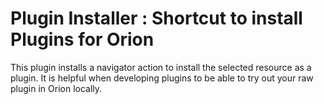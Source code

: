Plugin Installer : Shortcut to install Plugins for Orion
===============================================================

This plugin installs a navigator action to install the selected resource as a plugin.  It is helpful when developing
plugins to be able to try out your raw plugin in Orion locally.                

